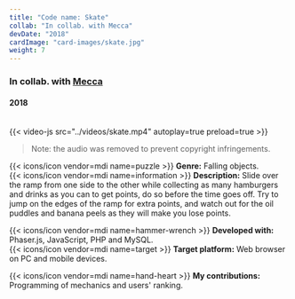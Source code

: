 ```yaml
---
title: "Code name: Skate"
collab: "In collab. with Mecca"
devDate: "2018"
cardImage: "card-images/skate.jpg"
weight: 7
---
```


### In collab. with [Mecca](https://meccanimation.com/)
#### 2018
\
{{< video-js src="../videos/skate.mp4" autoplay=true preload=true >}}
> Note: the audio was removed to prevent copyright infringements.

{{< icons/icon vendor=mdi name=puzzle >}} **Genre:** Falling objects.\
{{< icons/icon vendor=mdi name=information >}} **Description:**
Slide over the ramp from one side to the other while collecting as many hamburgers and drinks as you can to get points, do so before the time goes off.
Try to jump on the edges of the ramp for extra points, and watch out for the oil puddles and banana peels as they will make you lose points.

{{< icons/icon vendor=mdi name=hammer-wrench >}} **Developed with:** Phaser.js, JavaScript, PHP and MySQL.\
{{< icons/icon vendor=mdi name=target >}} **Target platform:** Web browser on PC and mobile devices.

{{< icons/icon vendor=mdi name=hand-heart >}} **My contributions:** Programming of mechanics and users' ranking.
